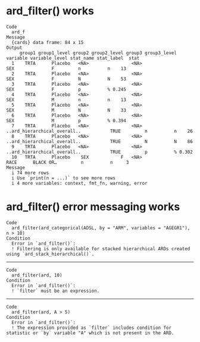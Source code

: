 # ard_filter() works

    Code
      ard_f
    Message
      {cards} data frame: 84 x 15
    Output
         group1 group1_level group2 group2_level group3 group3_level                     variable variable_level stat_name stat_label  stat
      1    TRTA      Placebo   <NA>                <NA>                                       SEX              F         n          n    13
      2    TRTA      Placebo   <NA>                <NA>                                       SEX              F         N          N    53
      3    TRTA      Placebo   <NA>                <NA>                                       SEX              F         p          % 0.245
      4    TRTA      Placebo   <NA>                <NA>                                       SEX              M         n          n    13
      5    TRTA      Placebo   <NA>                <NA>                                       SEX              M         N          N    33
      6    TRTA      Placebo   <NA>                <NA>                                       SEX              M         p          % 0.394
      7    TRTA      Placebo   <NA>                <NA>              ..ard_hierarchical_overall..           TRUE         n          n    26
      8    TRTA      Placebo   <NA>                <NA>              ..ard_hierarchical_overall..           TRUE         N          N    86
      9    TRTA      Placebo   <NA>                <NA>              ..ard_hierarchical_overall..           TRUE         p          % 0.302
      10   TRTA      Placebo    SEX            F   <NA>                                      RACE      BLACK OR…         n          n     3
    Message
      i 74 more rows
      i Use `print(n = ...)` to see more rows
      i 4 more variables: context, fmt_fn, warning, error

# ard_filter() error messaging works

    Code
      ard_filter(ard_categorical(ADSL, by = "ARM", variables = "AGEGR1"), n > 10)
    Condition
      Error in `ard_filter()`:
      ! Filtering is only available for stacked hierarchical ARDs created using `ard_stack_hierarchical()`.

---

    Code
      ard_filter(ard, 10)
    Condition
      Error in `ard_filter()`:
      ! `filter` must be an expression.

---

    Code
      ard_filter(ard, A > 5)
    Condition
      Error in `ard_filter()`:
      ! The expression provided as `filter` includes condition for statistic or `by` variable "A" which is not present in the ARD.

